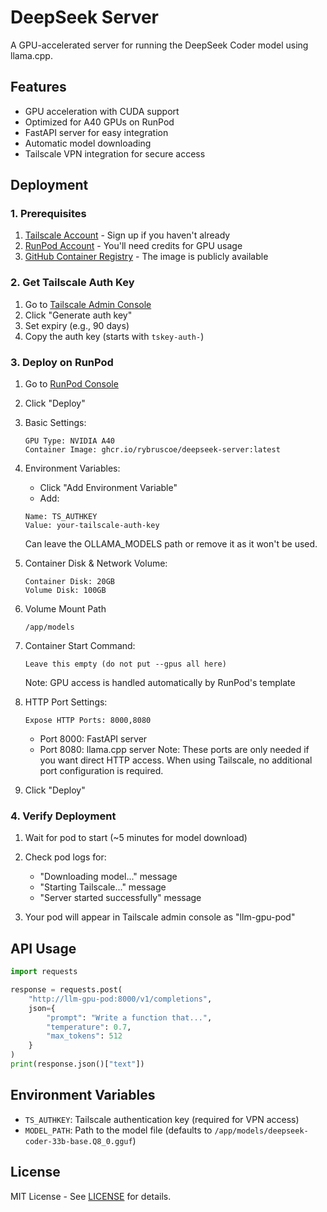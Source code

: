 # DeepSeek Server

A GPU-accelerated server for running the DeepSeek Coder model using llama.cpp.

## Features

- GPU acceleration with CUDA support
- Optimized for A40 GPUs on RunPod
- FastAPI server for easy integration
- Automatic model downloading
- Tailscale VPN integration for secure access

## Deployment

### 1. Prerequisites

1. [Tailscale Account](https://tailscale.com/) - Sign up if you haven't already
2. [RunPod Account](https://runpod.io/) - You'll need credits for GPU usage
3. [GitHub Container Registry](https://ghcr.io) - The image is publicly available

### 2. Get Tailscale Auth Key

1. Go to [Tailscale Admin Console](https://login.tailscale.com/admin/settings/keys)
2. Click "Generate auth key"
3. Set expiry (e.g., 90 days)
4. Copy the auth key (starts with `tskey-auth-`)

### 3. Deploy on RunPod

1. Go to [RunPod Console](https://runpod.io/console/pods)
2. Click "Deploy"
3. Basic Settings:
   ```
   GPU Type: NVIDIA A40
   Container Image: ghcr.io/rybruscoe/deepseek-server:latest
   ```

4. Environment Variables:
   - Click "Add Environment Variable"
   - Add:
   ```
   Name: TS_AUTHKEY
   Value: your-tailscale-auth-key
   ```
   Can leave the OLLAMA_MODELS path or remove it as it won't be used.

5. Container Disk & Network Volume:
   ```
   Container Disk: 20GB
   Volume Disk: 100GB
   ```

6. Volume Mount Path
   ```
   /app/models
   ```

7. Container Start Command:
   ```
   Leave this empty (do not put --gpus all here)
   ```
   Note: GPU access is handled automatically by RunPod's template

8. HTTP Port Settings:
   ```
   Expose HTTP Ports: 8000,8080
   ```
   - Port 8000: FastAPI server
   - Port 8080: llama.cpp server
   Note: These ports are only needed if you want direct HTTP access. 
   When using Tailscale, no additional port configuration is required.

9. Click "Deploy"

### 4. Verify Deployment

1. Wait for pod to start (~5 minutes for model download)
2. Check pod logs for:
   - "Downloading model..." message
   - "Starting Tailscale..." message
   - "Server started successfully" message

3. Your pod will appear in Tailscale admin console as "llm-gpu-pod"

## API Usage

```python
import requests

response = requests.post(
    "http://llm-gpu-pod:8000/v1/completions",
    json={
        "prompt": "Write a function that...",
        "temperature": 0.7,
        "max_tokens": 512
    }
)
print(response.json()["text"])
```

## Environment Variables

- `TS_AUTHKEY`: Tailscale authentication key (required for VPN access)
- `MODEL_PATH`: Path to the model file (defaults to `/app/models/deepseek-coder-33b-base.Q8_0.gguf`)

## License

MIT License - See [LICENSE](LICENSE) for details. 